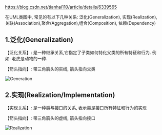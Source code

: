 https://blog.csdn.net/tianhai110/article/details/6339565

在UML类图中, 常见的有以下几种关系: 泛化(Generalization),  实现(Realization),关联(Association),聚合(Aggregation),组合(Composition), 依赖(Dependency)

## 1.泛化(Generalization)

【泛化关系】: 是一种继承关系,它指定了子类如何特化父类的所有特征和行为. 例如: 老虎是动物的一种.

【箭头指向】: 带三角箭头的实线, 箭头指向父类

![Generation](images/1.png)

## 2.实现(Realization/Implementation)

【实现关系】: 是一种类与接口的关系, 表示类是接口所有特征和行为的实现

【箭头指向】: 带三角箭头的虚线, 箭头指向接口

![Realization](images/2.png)